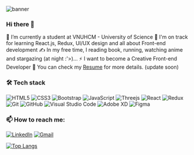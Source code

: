 ![banner](https://user-images.githubusercontent.com/38421410/131677006-e81ce284-71ba-4751-aa10-5c378d1fcf6b.png)
### Hi there 👋
🔭 I’m currently a student at VNUHCM - University of Science
🌱 I'm on track for learning React.js, Redux, UI/UX design and all about Front-end development
✍️ In my free time, I reading book, running, watching anime and stargazing (at night :'>)...
⚡ I want to become a Creative Front-end Developer
📄 You can check my [Resume]() for more details. (update soon)

### 🛠 Tech stack 
![HTML5](https://img.shields.io/badge/html5-%23E34F26.svg?style=for-the-badge&logo=html5&logoColor=white)
![CSS3](https://img.shields.io/badge/css3-%231572B6.svg?style=for-the-badge&logo=css3&logoColor=white)
![Bootstrap](https://img.shields.io/badge/bootstrap-%23563D7C.svg?style=for-the-badge&logo=bootstrap&logoColor=white)
![JavaScript](https://img.shields.io/badge/-JavaScript-05122A?style=for-the-badge&logo=javascript)
![Threejs](https://img.shields.io/badge/threejs-black?style=for-the-badge&logo=three.js&logoColor=white)
![React](https://img.shields.io/badge/react-%2320232a.svg?style=for-the-badge&logo=react&logoColor=%2361DAFB)
![Redux](https://img.shields.io/badge/redux-%23593d88.svg?style=for-the-badge&logo=redux&logoColor=white)
![Git](https://img.shields.io/badge/-Git-05122A?style=for-the-badge&logo=git)
![GitHub](https://img.shields.io/badge/-GitHub-05122A?style=for-the-badge&logo=github)
![Visual Studio Code](https://img.shields.io/badge/-Visual%20Studio%20Code-05122A?style=for-the-badge&logo=visual-studio-code&logoColor=007ACC)
![Adobe XD](https://img.shields.io/badge/Adobe%20XD-470137?style=for-the-badge&logo=Adobe%20XD&logoColor=#FF61F6)
![Figma](https://img.shields.io/badge/figma-%23F24E1E.svg?style=for-the-badge&logo=figma&logoColor=white)

### 📫 How to reach me:
<a href="https://www.linkedin.com/in/vdloc/"><img alt="LinkedIn" src="https://img.shields.io/badge/linkedin%20-%230077B5.svg?&style=flat&logo=linkedin&logoColor=white"/></a>
<a href="mailto:vdloc.hcmus@gmail.com"><img alt="Gmail" src="https://img.shields.io/badge/Gmail-D14836?style=flat&logo=gmail&logoColor=white" /></a> &nbsp;


[![Top Langs](https://github-readme-stats.vercel.app/api/top-langs/?username=iamkryonics&layout=compact)](https://github.com/iamkryonics/github-readme-stats)




<!--
**iamkryonics/iamkryonics** is a ✨ _special_ ✨ repository because its `README.md` (this file) appears on your GitHub profile.

Here are some ideas to get you started:

- 🔭 I’m currently working on ...
- 🌱 I’m currently learning ...
- 👯 I’m looking to collaborate on ...
- 🤔 I’m looking for help with ...
- 💬 Ask me about ...
- 📫 How to reach me: ...
- 😄 Pronouns: ...
- ⚡ Fun fact: ...
-->
